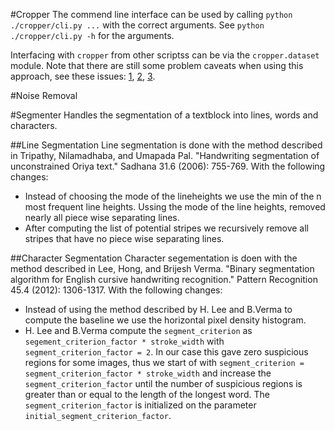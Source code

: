 #Cropper
The commend line interface can be used by calling ``python ./cropper/cli.py ...`` with the correct arguments. See ``python ./cropper/cli.py -h`` for the arguments. 

Interfacing with ``cropper`` from other scriptss can be via the ``cropper.dataset`` module. Note that there are still some problem caveats when using this approach, see these issues: 
[1](https://github.com/Twinblade/HandwritingRecognition/issues/1),
[2](https://github.com/Twinblade/HandwritingRecognition/issues/2),
[3](https://github.com/Twinblade/HandwritingRecognition/issues/3).

#Noise Removal

#Segmenter
Handles the segmentation of a textblock into lines, words and characters. 
	
##Line Segmentation
Line segmentation is done with the method described in Tripathy, Nilamadhaba, and Umapada Pal. "Handwriting segmentation of unconstrained Oriya text." Sadhana 31.6 (2006): 755-769. With the following changes:

* Instead of choosing the mode of the lineheights we use the min of the n most frequent line heights. Ussing the mode of the line heights, removed nearly all piece wise separating lines.
* After computing the list of potential stripes we recursively remove all stripes that have no piece wise separating lines.

##Character Segmentation
Character segementation is doen with the method described in Lee, Hong, and Brijesh Verma. "Binary segmentation algorithm for English cursive handwriting recognition." Pattern Recognition 45.4 (2012): 1306-1317. With the following changes:

* Instead of using the method described by H. Lee and B.Verma to compute the baseline we use the horizontal pixel density histogram. 
* H. Lee and B.Verma compute the `segment_criterion` as `segement_criterion_factor * stroke_width` with `segment_criterion_factor = 2`. In our case this gave zero suspicious regions for some images, thus we start of with `segment_criterion = segment_criterion_factor * stroke_width` and increase the `segment_criterion_factor` until the number of suspicious regions is greater than or equal to the length of the longest word. The `segment_criterion_factor` is initialized on the parameter `initial_segment_criterion_factor`.